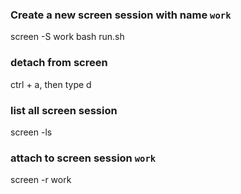 ### Create a new screen session with name `work`

  screen -S work bash run.sh

### detach from screen

  ctrl + a, then type d
  
### list all screen session

  screen -ls
  
### attach to screen session `work`

  screen -r work

